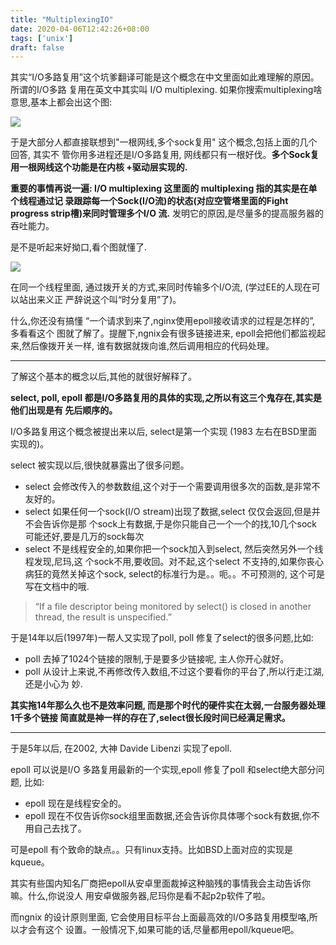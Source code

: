 ```yaml
---
title: "MultiplexingIO"
date: 2020-04-06T12:42:26+08:00
tags: ['unix']
draft: false
---
```


其实“I/O多路复用”这个坑爹翻译可能是这个概念在中文里面如此难理解的原因。所谓的I/O多路
复用在英文中其实叫 I/O multiplexing. 如果你搜索multiplexing啥意思,基本上都会出这个图:

![](/multiplexIO/1.png)

于是大部分人都直接联想到"一根网线,多个sock复用" 这个概念,包括上面的几个回答, 其实不
管你用多进程还是I/O多路复用, 网线都只有一根好伐。**多个Sock复用一根网线这个功能是在内核
+驱动层实现的.**

**重要的事情再说一遍: I/O multiplexing 这里面的 multiplexing 指的其实是在单个线程通过记
录跟踪每一个Sock(I/O流)的状态(对应空管塔里面的Fight progress strip槽)来同时管理多个I/O
流.** 发明它的原因,是尽量多的提高服务器的吞吐能力。

是不是听起来好拗口,看个图就懂了.

![](/multiplexIO/2.png)

在同一个线程里面, 通过拨开关的方式,来同时传输多个I/O流, (学过EE的人现在可以站出来义正
严辞说这个叫“时分复用”了)。

什么,你还没有搞懂 “一个请求到来了,nginx使用epoll接收请求的过程是怎样的”, 多看看这个
图就了解了。提醒下,ngnix会有很多链接进来, epoll会把他们都监视起来,然后像拨开关一样,
谁有数据就拨向谁,然后调用相应的代码处理。

---

了解这个基本的概念以后,其他的就很好解释了。

**select, poll, epoll 都是I/O多路复用的具体的实现,之所以有这三个鬼存在,其实是他们出现是有
先后顺序的。**

I/O多路复用这个概念被提出来以后, select是第一个实现 (1983 左右在BSD里面实现的)。

select 被实现以后,很快就暴露出了很多问题。

- select 会修改传入的参数数组,这个对于一个需要调用很多次的函数,是非常不友好的。
- select 如果任何一个sock(I/O stream)出现了数据,select 仅仅会返回,但是并不会告诉你是那
个sock上有数据,于是你只能自己一个一个的找,10几个sock可能还好,要是几万的sock每次
- select 不是线程安全的,如果你把一个sock加入到select, 然后突然另外一个线程发现,尼玛,这
个sock不用,要收回。对不起,这个select 不支持的,如果你丧心病狂的竟然关掉这个sock,
select的标准行为是。。呃。。不可预测的, 这个可是写在文档中的哦.

> “If a file descriptor being monitored by select() is closed in another thread, the result is
unspecified.”

于是14年以后(1997年)一帮人又实现了poll, poll 修复了select的很多问题,比如:

- poll 去掉了1024个链接的限制,于是要多少链接呢, 主人你开心就好。
- poll 从设计上来说,不再修改传入数组,不过这个要看你的平台了,所以行走江湖,还是小心为
妙.

**其实拖14年那么久也不是效率问题, 而是那个时代的硬件实在太弱,一台服务器处理1千多个链接
简直就是神一样的存在了,select很长段时间已经满足需求。**

---

于是5年以后, 在2002, 大神 Davide Libenzi 实现了epoll.

epoll 可以说是I/O 多路复用最新的一个实现,epoll 修复了poll 和select绝大部分问题, 比如:

- epoll 现在是线程安全的。
- epoll 现在不仅告诉你sock组里面数据,还会告诉你具体哪个sock有数据,你不用自己去找了。

可是epoll 有个致命的缺点。。只有linux支持。比如BSD上面对应的实现是kqueue。

其实有些国内知名厂商把epoll从安卓里面裁掉这种脑残的事情我会主动告诉你嘛。什么,你说没人
用安卓做服务器,尼玛你是看不起p2p软件了啦。

而ngnix 的设计原则里面, 它会使用目标平台上面最高效的I/O多路复用模型咯,所以才会有这个
设置。一般情况下,如果可能的话,尽量都用epoll/kqueue吧。